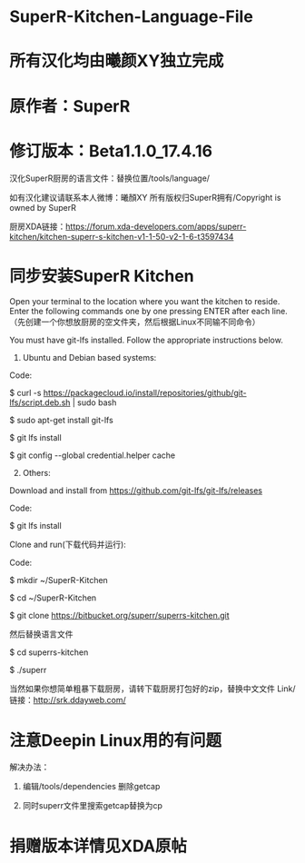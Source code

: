 # SuperR-Kitchen-Language-File
# 所有汉化均由曦颜XY独立完成

# 原作者：SuperR

# 修订版本：Beta1.1.0_17.4.16
汉化SuperR厨房的语言文件：替换位置/tools/language/

如有汉化建议请联系本人微博：曦顏XY
所有版权归SuperR拥有/Copyright is owned by SuperR

厨房XDA链接：https://forum.xda-developers.com/apps/superr-kitchen/kitchen-superr-s-kitchen-v1-1-50-v2-1-6-t3597434

# 同步安装SuperR Kitchen

Open your terminal to the location where you want the kitchen to reside. Enter the following commands one by one pressing ENTER after each line.（先创建一个你想放厨房的空文件夹，然后根据Linux不同输不同命令）

You must have git-lfs installed. Follow the appropriate instructions below.

1. Ubuntu and Debian based systems:

Code:

$ curl -s https://packagecloud.io/install/repositories/github/git-lfs/script.deb.sh | sudo bash

$ sudo apt-get install git-lfs

$ git lfs install

$ git config --global credential.helper cache

2. Others:

Download and install from https://github.com/git-lfs/git-lfs/releases

Code:

$ git lfs install

Clone and run(下载代码并运行):

Code:

$ mkdir ~/SuperR-Kitchen

$ cd ~/SuperR-Kitchen

$ git clone https://bitbucket.org/superr/superrs-kitchen.git

然后替换语言文件

$ cd superrs-kitchen

$ ./superr

当然如果你想简单粗暴下载厨房，请转下载厨房打包好的zip，替换中文文件
Link/链接：http://srk.ddayweb.com/

# 注意Deepin Linux用的有问题

解决办法：

1. 编辑/tools/dependencies 删除getcap 

2. 同时superr文件里搜索getcap替换为cp

# 捐赠版本详情见XDA原帖

